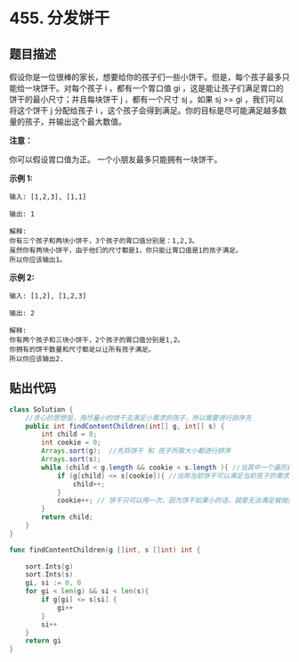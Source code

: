 # 455. 分发饼干

## 题目描述

假设你是一位很棒的家长，想要给你的孩子们一些小饼干。但是，每个孩子最多只能给一块饼干。对每个孩子 i ，都有一个胃口值 gi ，这是能让孩子们满足胃口的饼干的最小尺寸；并且每块饼干 j ，都有一个尺寸 sj 。如果 sj >= gi ，我们可以将这个饼干 j 分配给孩子 i ，这个孩子会得到满足。你的目标是尽可能满足越多数量的孩子，并输出这个最大数值。

**注意：**

你可以假设胃口值为正。
 一个小朋友最多只能拥有一块饼干。

**示例 1:**

```
输入: [1,2,3], [1,1]

输出: 1

解释: 
你有三个孩子和两块小饼干，3个孩子的胃口值分别是：1,2,3。
虽然你有两块小饼干，由于他们的尺寸都是1，你只能让胃口值是1的孩子满足。
所以你应该输出1。
```

**示例 2:**

```
输入: [1,2], [1,2,3]

输出: 2

解释: 
你有两个孩子和三块小饼干，2个孩子的胃口值分别是1,2。
你拥有的饼干数量和尺寸都足以让所有孩子满足。
所以你应该输出2.
```

## 贴出代码
```java
class Solution {
    //贪心的思想是，用尽量小的饼干去满足小需求的孩子，所以需要进行排序先
    public int findContentChildren(int[] g, int[] s) {
        int child = 0;
        int cookie = 0;
        Arrays.sort(g);  //先将饼干 和 孩子所需大小都进行排序
        Arrays.sort(s);
        while (child < g.length && cookie < s.length ){ //当其中一个遍历就结束
            if (g[child] <= s[cookie]){ //当用当前饼干可以满足当前孩子的需求，可以满足的孩子数量+1
                child++;
            }
            cookie++; // 饼干只可以用一次，因为饼干如果小的话，就是无法满足被抛弃，满足的话就是被用了
        }
        return child; 
    }
}
```

```go
func findContentChildren(g []int, s []int) int {
    
	sort.Ints(g)
    sort.Ints(s)
	gi, si := 0, 0
	for gi < len(g) && si < len(s){
		if g[gi] <= s[si] {
			gi++
		}
		si++
	}
	return gi
}
```